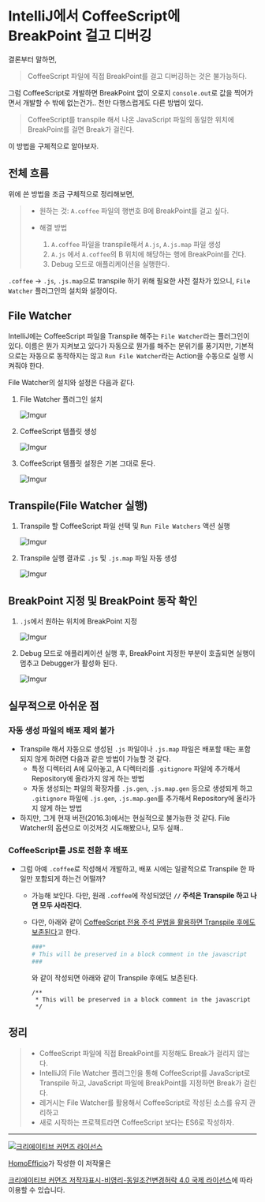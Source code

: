 # IntelliJ에서 CoffeeScript에 BreakPoint 걸고 디버깅

결론부터 말하면,

>CoffeeScript 파일에 직접 BreakPoint를 걸고 디버깅하는 것은 불가능하다.

그럼 CoffeeScript로 개발하면 BreakPoint 없이 오로지 `console.out`로 값을 찍어가면서 개발할 수 밖에 없는건가..
천만 다행스럽게도 다른 방법이 있다.

>CoffeeScript를 transpile 해서 나온 JavaScript 파일의 동일한 위치에 BreakPoint를 걸면 Break가 걸린다.

이 방법을 구체적으로 알아보자.

## 전체 흐름

위에 쓴 방법을 조금 구체적으로 정리해보면,

>- 원하는 것: `A.coffee` 파일의 행번호 B에 BreakPoint를 걸고 싶다.
>
>- 해결 방법
>    1. `A.coffee` 파일을 transpile해서 `A.js`, `A.js.map` 파일 생성
>    1. `A.js` 에서 `A.coffee`의 B 위치에 해당하는 행에 BreakPoint를 건다.
>    1. Debug 모드로 애플리케이션을 실행한다.

`.coffee` -> `.js`, `.js.map`으로 transpile 하기 위해 필요한 사전 절차가 있으니, `File Watcher` 플러그인의 설치와 설정이다.

## File Watcher

IntelliJ에는 CoffeeScript 파일을 Transpile 해주는 `File Watcher`라는 플러그인이 있다. 이름은 뭔가 지켜보고 있다가 자동으로 뭔가를 해주는 분위기를 풍기지만, 기본적으로는 자동으로 동작하지는 않고 `Run File Watcher`라는 Action을 수동으로 실행 시켜줘야 한다.

File Watcher의 설치와 설정은 다음과 같다.

1. File Watcher 플러그인 설치

    ![Imgur](http://i.imgur.com/DHN03p3.png)
    
1. CoffeeScript 템플릿 생성

    ![Imgur](http://i.imgur.com/PzMaVei.png)
    
1. CoffeeScript 템플릿 설정은 기본 그대로 둔다.

    ![Imgur](http://i.imgur.com/wEWYHDH.png)
    
## Transpile(File Watcher 실행)
    
1. Transpile 할 CoffeeScript 파일 선택 및 `Run File Watchers` 액션 실행

    ![Imgur](http://i.imgur.com/J9ZGyc0.png)
    
1. Transpile 실행 결과로 `.js` 및  `.js.map` 파일 자동 생성

    ![Imgur](http://i.imgur.com/IE6HJBi.png)
    
## BreakPoint 지정 및 BreakPoint 동작 확인
        
1. `.js`에서 원하는 위치에 BreakPoint 지정 

    ![Imgur](http://i.imgur.com/c8tHtxO.png)
    
1. Debug 모드로 애플리케이션 실행 후, BreakPoint 지정한 부분이 호출되면 실행이 멈추고 Debugger가 활성화 된다.

    ![Imgur](http://i.imgur.com/ILWfo9q.png)

## 실무적으로 아쉬운 점

### 자동 생성 파일의 배포 제외 불가

- Transpile 해서 자동으로 생성된 `.js` 파일이나 `.js.map` 파일은 배포할 때는 포함되지 않게 하려면 다음과 같은 방법이 가능할 것 같다.
    - 특정 디렉터리 A에 모아놓고, A 디렉터리를 `.gitignore` 파일에 추가해서 Repository에 올라가지 않게 하는 방법
    - 자동 생성되는 파일의 확장자를 `.js.gen`, `.js.map.gen` 등으로 생성되게 하고 `.gitignore` 파일에 `.js.gen`, `.js.map.gen`를 추가해서 Repository에 올라가지 않게 하는 방법
- 하지만, 그게 현재 버전(2016.3)에서는 현실적으로 불가능한 것 같다. File Watcher의 옵션으로 이것저것 시도해봤으나, 모두 실패..

### CoffeeScript를 JS로 전환 후 배포

- 그럼 아예 `.coffee`로 작성해서 개발하고, 배포 시에는 일괄적으로 Transpile 한 파일만 포함되게 하는건 어떨까?
    - 가능해 보인다. 다만, 원래 `.coffee`에 작성되었던 **`//` 주석은 Transpile 하고 나면 모두 사라진다.**
    - 다만, 아래와 같이 [CoffeeScript 전용 주석 문법을 활용하면 Transpile 후에도 보존된다](http://stackoverflow.com/questions/9724206/maintaining-comments-in-js-files-after-compilation-from-coffee)고 한다.

        ```coffeescript
        ###*
        # This will be preserved in a block comment in the javascript
        ###
        ```
        와 같이 작성되면 아래와 같이 Transpile 후에도 보존된다.

        ```
        /**
         * This will be preserved in a block comment in the javascript
         */
        ```


## 정리

>- CoffeeScript 파일에 직접 BreakPoint를 지정해도 Break가 걸리지 않는다.
>- IntelliJ의 File Watcher 플러그인을 통해 CoffeeScript를 JavaScript로 Transpile 하고, JavaScript 파일에 BreakPoint를 지정하면 Break가 걸린다.
>- 레거시는 File Watcher를 활용해서 CoffeeScript로 작성된 소스를 유지 관리하고
>- 새로 시작하는 프로젝트라면 CoffeeScript 보다는 ES6로 작성하자.

----
<a rel="license" href="http://creativecommons.org/licenses/by-nc-sa/4.0/"><img alt="크리에이티브 커먼즈 라이선스" style="border-width:0" src="https://i.creativecommons.org/l/by-nc-sa/4.0/88x31.png" /></a>

<a href='https://www.facebook.com/hanmomhanda' target='_blank'>HomoEfficio</a>가 작성한 이 저작물은

<a rel="license" href="http://creativecommons.org/licenses/by-nc-sa/4.0/">크리에이티브 커먼즈 저작자표시-비영리-동일조건변경허락 4.0 국제 라이선스</a>에 따라 이용할 수 있습니다.



